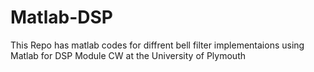 # Matlab-DSP
This Repo has matlab codes for diffrent bell filter implementaions using Matlab for DSP Module CW at the University of Plymouth
